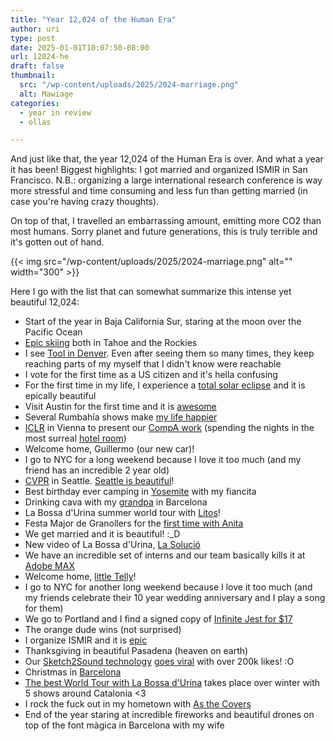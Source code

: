 ```yaml
---
title: "Year 12,024 of the Human Era"
author: uri
type: post
date: 2025-01-01T10:07:50-08:00
url: 12024-he
draft: false
thumbnail:
  src: "/wp-content/uploads/2025/2024-marriage.png"
  alt: Mawiage
categories:
  - year in review
  - ollas

---
```


And just like that, the year 12,024 of the Human Era is over. 
And what a year it has been!
Biggest highlights: I got married and organized ISMIR in San Francisco.
N.B.: organizing a large international research conference is way more stressful and time consuming and less fun than getting married (in case you're having crazy thoughts).

On top of that, I travelled an embarrassing amount, emitting more CO2 than most humans.
Sorry planet and future generations, this is truly terrible and it's gotten out of hand.

{{< img src="/wp-content/uploads/2025/2024-marriage.png" alt="" width="300" >}}

Here I go with the list that can somewhat summarize this intense yet beautiful 12,024:

- Start of the year in Baja California Sur, staring at the moon over the Pacific Ocean
- [Epic skiing](https://www.instagram.com/p/C2-i3Lfv8IH/) both in Tahoe and the Rockies
- I see [Tool in Denver](https://www.instagram.com/p/C3A1Hztu3v3/). Even after seeing them so many times, they keep reaching parts of my myself that I didn't know were reachable
- I vote for the first time as a US citizen and it's hella confusing
- For the first time in my life, I experience a [total solar eclipse](https://www.instagram.com/p/C5gtEz5vhHt/) and it is epically beautiful
- Visit Austin for the first time and it is [awesome](https://www.instagram.com/p/C5ZgDxArzBW/)
- Several Rumbahía shows make [my life happier](https://www.instagram.com/p/C6CrHp9PmEo/)
- [ICLR](https://iclr.cc/Conferences/2024) in Vienna to present our [CompA work](https://arxiv.org/abs/2310.08753) (spending the nights in the most surreal [hotel room](https://www.instagram.com/p/C6ro4qcIuLZ/))
- Welcome home, Guillermo (our new car)!
- I go to NYC for a long weekend because I love it too much (and my friend has an incredible 2 year old)
- [CVPR](https://cvpr.thecvf.com/Conferences/2024) in Seattle. [Seattle is beautiful](https://www.instagram.com/p/C8Vgc0TP8aQ/)!
- Best birthday ever camping in [Yosemite](https://www.instagram.com/p/C86R7yduvPi/?img_index=1) with my fiancita
- Drinking cava with my [grandpa](https://www.instagram.com/p/C-5wfa6o5bP/) in Barcelona
- La Bossa d'Urina summer world tour with [Litos](https://www.instagram.com/p/C_L4hPiuxEG/)!
- Festa Major de Granollers for the [first time with Anita](https://www.instagram.com/p/C_X4LakIthh/)
- We get married and it is beautiful! :_D
- New video of La Bossa d'Urina, [La Solució](https://www.youtube.com/watch?v=z7yHo9OovlA)
- We have an incredible set of interns and our team basically kills it at [Adobe MAX](https://www.youtube.com/watch?v=RddSWodgX5w)
- Welcome home, [little Telly](https://www.instagram.com/p/C_9zvtkRliJ/)!
- I go to NYC for another long weekend because I love it too much (and my friends celebrate their 10 year wedding anniversary and I play a song for them)
- We go to Portland and I find a signed copy of [Infinite Jest for $17](https://www.instagram.com/p/DA2L_AUvlGS/?img_index=1)
- The orange dude wins (not surprised)
- I organize ISMIR and it is [epic](https://www.instagram.com/p/DCc3Av9Sk8z/?img_index=1)
- Thanksgiving in beautiful Pasadena (heaven on earth)
- Our [Sketch2Sound technology](https://arxiv.org/abs/2412.08550) [goes viral](https://www.instagram.com/reel/DEEBRhdPpZ6/) with over 200k likes! :O
- Christmas in [Barcelona](https://www.instagram.com/p/DD-OI6sIvUq/)
- [The best World Tour with La Bossa d'Urina](https://www.instagram.com/p/DEp-l95SgN6/) takes place over winter with 5 shows around Catalonia <3
- I rock the fuck out in my hometown with [As the Covers](https://www.instagram.com/p/DEsaGmNP6M0/)
- End of the year staring at incredible fireworks and beautiful drones on top of the font màgica in Barcelona with my wife
